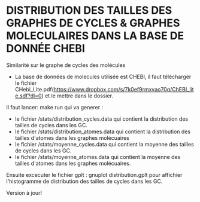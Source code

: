 # DISTRIBUTION DES TAILLES DES GRAPHES DE CYCLES & GRAPHES MOLECULAIRES DANS LA BASE DE DONNÉE CHEBI 
Similarité sur le graphe de cycles des molécules

- La base de données de molecules utilisée est CHEBI, il faut télécharger le fichier CHebi_Lite.pdf(https://www.dropbox.com/s/7k0ef9rmxvao70q/ChEBI_lite.sdf?dl=0) et le mettre dans le dossier.


Il faut lancer: make run  qui va generer :

+ le fichier /stats/distribution_cycles.data qui contient la distribution des tailles de cycles dans les GC.
+ le fichier /stats/distribution_atomes.data qui contient la distribution des tailles d'atomes dans les graphes molécuaires
+ le fichier /stats/moyenne_cycles.data qui contient la moyenne  des tailles de cycles dans les GC.
+ le fichier /stats/moyenne_atomes.data qui contient la moyenne  des tailles d'atomes dans les graphes molécuaires.


Ensuite excecuter le fichier gplt : gnuplot distribution.gplt pour affichier l'histogramme de distribution des tailles de cycles dans les GC.


Version à jour!
